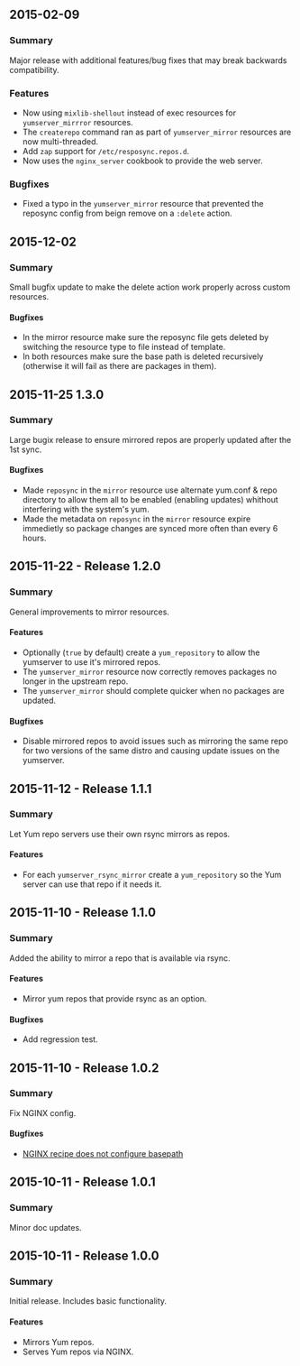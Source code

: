 ## 2015-02-09
### Summary
Major release with additional features/bug fixes that may break backwards compatibility.

### Features
- Now using `mixlib-shellout` instead of exec resources for `yumserver_mirrror` resources.
- The `createrepo` command ran as part of `yumserver_mirror` resources are now multi-threaded.
- Add `zap` support for `/etc/resposync.repos.d`.
- Now uses the `nginx_server` cookbook to provide the web server.

### Bugfixes
- Fixed a typo in the `yumserver_mirror` resource that prevented the reposync config from beign remove on a `:delete` action.

## 2015-12-02
### Summary
Small bugfix update to make the delete action work properly across custom resources.

#### Bugfixes
- In the mirror resource make sure the reposync file gets deleted by switching the resource type to file instead of template.
- In both resources make sure the base path is deleted recursively (otherwise it will fail as there are packages in them).

## 2015-11-25 1.3.0
### Summary
Large bugix release to ensure mirrored repos are properly updated after the 1st sync.

#### Bugfixes
- Made `reposync` in the `mirror` resource use alternate yum.conf & repo directory to allow them all to be enabled (enabling updates) whithout interfering with the system's yum.
- Made the metadata on `reposync` in the `mirror` resource expire immedietly so package changes are synced more often than every 6 hours.

## 2015-11-22 - Release 1.2.0 
### Summary
General improvements to mirror resources.

#### Features
- Optionally (`true` by default) create a `yum_repository` to allow the yumserver to use it's mirrored repos.
- The `yumserver_mirror` resource now correctly removes packages no longer in the upstream repo.
- The `yumserver_mirror` should complete quicker when no packages are updated.

#### Bugfixes
- Disable mirrored repos to avoid issues such as mirroring the same repo for two versions of the same distro and causing update issues on the yumserver.

## 2015-11-12 - Release 1.1.1
### Summary
Let Yum repo servers use their own rsync mirrors as repos.

#### Features
- For each `yumserver_rsync_mirror` create a `yum_repository` so the Yum server can use that repo if it needs it.

## 2015-11-10 - Release 1.1.0
### Summary
Added the ability to mirror a repo that is available via rsync.

#### Features
- Mirror yum repos that provide rsync as an option.

#### Bugfixes
- Add regression test.

## 2015-11-10 - Release 1.0.2
### Summary
Fix NGINX config.

#### Bugfixes
- [NGINX recipe does not configure basepath](https://github.com/kemra102/yumserver-cookbook/issues/1)

## 2015-10-11 - Release 1.0.1
### Summary
Minor doc updates.

## 2015-10-11 - Release 1.0.0
### Summary
Initial release. Includes basic functionality.

#### Features
- Mirrors Yum repos.
- Serves Yum repos via NGINX.


